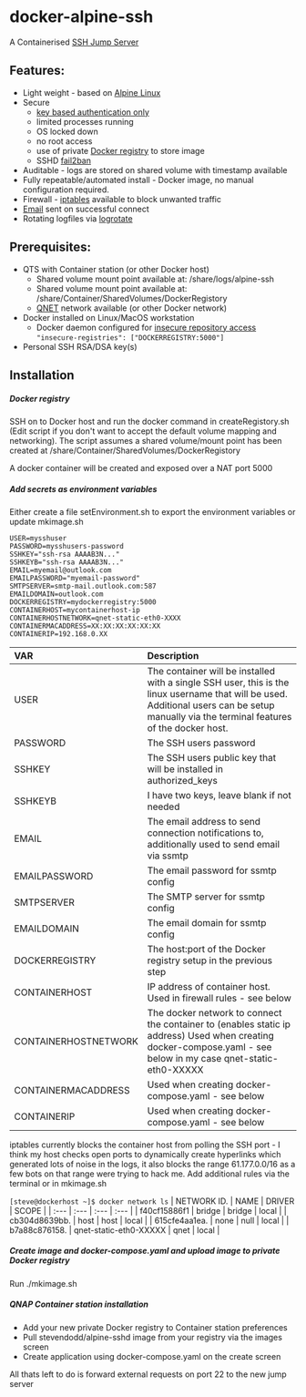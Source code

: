 # docker-alpine-ssh

A Containerised [SSH Jump Server](https://wiki.gentoo.org/wiki/SSH_jump_host)

## Features:
* Light weight - based on [Alpine Linux](https://hub.docker.com/_/alpine)
* Secure
  * [key based authentication only](https://www.cyberciti.biz/faq/how-to-disable-ssh-password-login-on-linux/)
  * limited processes running
  * OS locked down
  * no root access
  * use of private [Docker registry](https://docs.docker.com/registry/) to store image
  * SSHD [fail2ban](https://www.fail2ban.org/wiki/index.php/MANUAL_0_8)
* Auditable - logs are stored on shared volume with timestamp available
* Fully repeatable/automated install - Docker image, no manual configuration required.
* Firewall - [iptables](https://en.wikipedia.org/wiki/Iptables) available to block unwanted traffic
* [Email](https://linux.die.net/man/5/ssmtp.conf) sent on successful connect
* Rotating logfiles via [logrotate](https://www.digitalocean.com/community/tutorials/how-to-manage-logfiles-with-logrotate-on-ubuntu-16-04)

## Prerequisites:
* QTS with Container station (or other Docker host)
  * Shared volume mount point available at: /share/logs/alpine-ssh
  * Shared volume mount point available at: /share/Container/SharedVolumes/DockerRegistory
  * [QNET](https://qnap-dev.github.io/container-station-api/qnet.html) network available (or other Docker network)
* Docker installed on Linux/MacOS workstation
  * Docker daemon configured for [insecure repository access](https://docs.docker.com/registry/insecure/) `"insecure-registries": ["DOCKERREGISTRY:5000"]`
* Personal SSH RSA/DSA key(s)
 
## Installation
##### Docker registry
SSH on to Docker host and run the docker command in createRegistory.sh (Edit script if you don't want to accept the default volume mapping and networking). The script assumes a shared volume/mount point has been created at /share/Container/SharedVolumes/DockerRegistory

A docker container will be created and exposed over a NAT port 5000
 
##### Add secrets as environment variables
Either create a file setEnvironment.sh to export the environment variables or update mkimage.sh

    USER=mysshuser
    PASSWORD=mysshusers-password
    SSHKEY="ssh-rsa AAAAB3N..."
    SSHKEYB="ssh-rsa AAAAB3N..."
    EMAIL=myemail@outlook.com
    EMAILPASSWORD="myemail-password"
    SMTPSERVER=smtp-mail.outlook.com:587
    EMAILDOMAIN=outlook.com
    DOCKERREGISTRY=mydockerregistry:5000
    CONTAINERHOST=mycontainerhost-ip
    CONTAINERHOSTNETWORK=qnet-static-eth0-XXXX
    CONTAINERMACADDRESS=XX:XX:XX:XX:XX:XX
    CONTAINERIP=192.168.0.XX

| VAR | Description |
| :--- | :--- |
| USER | The container will be installed with a single SSH user, this is the linux username that will be used. Additional users can be setup manually via the terminal features of the docker host. |
| PASSWORD | The SSH users password |
| SSHKEY | The SSH users public key that will be installed in authorized_keys |
| SSHKEYB | I have two keys, leave blank if not needed |
| EMAIL | The email address to send connection notifications to, additionally used to send email via ssmtp |
| EMAILPASSWORD | The email password for ssmtp config |
| SMTPSERVER | The SMTP server for ssmtp config |
| EMAILDOMAIN | The email domain for ssmtp config |
| DOCKERREGISTRY | The host:port of the Docker registry setup in the previous step |
| CONTAINERHOST | IP address of container host. Used in firewall rules - see below |
| CONTAINERHOSTNETWORK | The docker network to connect the container to (enables static ip address) Used when creating docker-compose.yaml - see below in my case qnet-static-eth0-XXXXX |
| CONTAINERMACADDRESS | Used when creating docker-compose.yaml - see below |
| CONTAINERIP | Used when creating docker-compose.yaml - see below |

iptables currently blocks the container host from polling the SSH port - I think my host checks open ports to dynamically create hyperlinks which generated lots of noise in the logs, it also blocks the range 61.177.0.0/16 as a few bots on that range were trying to hack me. Add additional rules via the terminal or in mkimage.sh

`[steve@dockerhost ~]$ docker network ls`
| NETWORK ID. | NAME | DRIVER | SCOPE |
| :--- | :--- | :--- | :--- |
| f40cf15886f1 | bridge | bridge | local |
| cb304d8639bb. | host | host | local |
| 615cfe4aa1ea. | none | null | local |
| b7a88c876158. | qnet-static-eth0-XXXXX | qnet | local |

##### Create image and docker-compose.yaml and upload image to private Docker registry
Run ./mkimage.sh 

##### QNAP Container station installation
* Add your new private Docker registry to Container station preferences
* Pull stevendodd/alpine-sshd image from your registry via the images screen
* Create application using docker-compose.yaml on the create screen

All thats left to do is forward external requests on port 22 to the new jump server
